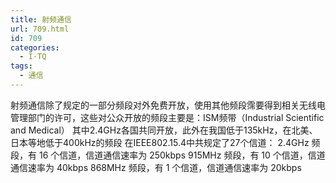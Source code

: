 ```yaml
---
title: 射频通信
url: 709.html
id: 709
categories:
  - I·TQ
tags:
  - 通信
---
```


射频通信除了规定的一部分频段对外免费开放，使用其他频段霈要得到相关无线电管理部门的许可，这些对公众开放的频段主要是：ISM频带（Industrial Scientific and Medical） 其中2.4GHz各国共同开放，此外在我国低于135kHz，在北美、日本等地低于400kHz的频段 在IEEE802.15.4中共规定了27个信道： 2.4GHz 频段，有 16 个信道，信道通信速率为 250kbps 915MHz 频段，有 10 个信道，信道通信速率为 40kbps 868MHz 频段，有 1 个信道，信道通信速率为 20kbps